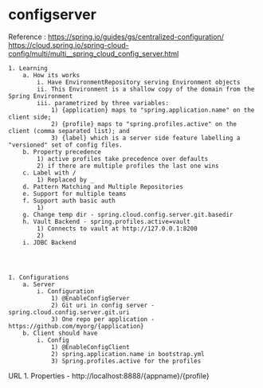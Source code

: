 # configserver

Reference :
	https://spring.io/guides/gs/centralized-configuration/
	https://cloud.spring.io/spring-cloud-config/multi/multi__spring_cloud_config_server.html

	1. Learning
		a. How its works
			i. Have EnvironmentRepository serving Environment objects
			ii. This Environment is a shallow copy of the domain from the Spring Environment
			iii. parametrized by three variables:
				1) {application} maps to "spring.application.name" on the client side;
				2) {profile} maps to "spring.profiles.active" on the client (comma separated list); and
				3) {label} which is a server side feature labelling a "versioned" set of config files.
		b. Property precedence
			1) active profiles take precedence over defaults
			2) if there are multiple profiles the last one wins
		c. Label with /
			1) Replaced by _
		d. Pattern Matching and Multiple Repositories
		e. Support for multiple teams
		f. Support auth basic auth
			1) 
		g. Change temp dir - spring.cloud.config.server.git.basedir 
		h. Vault Backend - spring.profiles.active=vault
			1) Connects to vault at http://127.0.0.1:8200
			2) 
		i. JDBC Backend
			
				
			

	1. Configurations
		a. Server
			i. Configuration
				1) @EnableConfigServer
				2) Git uri in config server - spring.cloud.config.server.git.uri
				3) One repo per application - https://github.com/myorg/{application}
		b. Client should have 
			i. Config
				1) @EnableConfigClient
				2) spring.application.name in bootstrap.yml
				3) Spring.profiles.active for the profiles

URL
	1. Properties - http://localhost:8888/{appname}/{profile}
